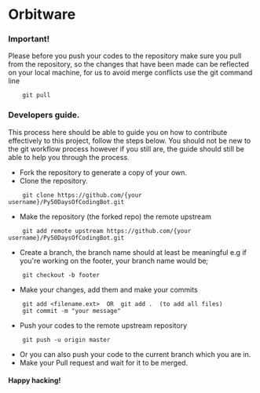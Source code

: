 # Orbitware

### Important!

Please before you push your codes to the repository make sure you pull from the repository, so the changes that have been made can be reflected on your local machine, for us to avoid merge conflicts
use the git command line
```git
    git pull 
```

### Developers guide.
This process here should be able to guide you on how to contribute effectively to this project, follow the steps below. You should not be new to the git workflow process however if you still are, the guide should still be able to help you through the process.

- Fork the repository to generate a copy of your own.
- Clone the repository.
```use git command line
    git clone https://github.com/{your username}/Py50DaysOfCodingBot.git
```
- Make the repository (the forked repo) the remote upstream 
```use git command line
    git add remote upstream https://github.com/{your username}/Py50DaysOfCodingBot.git
```
- Create a branch, the branch name should at least be meaningful e.g if you're working on the footer, your branch name would be;
```use git command line
    git checkout -b footer
```
- Make your changes, add them and make your commits
```use git command line 
    git add <filename.ext>  OR  git add .  (to add all files)
    git commit -m "your message"
```
- Push your codes to the remote upstream repository
```use git command line
    git push -u origin master
```
- Or you can also push your code to the current branch which you are in.
- Make your Pull request and wait for it to be merged.

#### Happy hacking!
